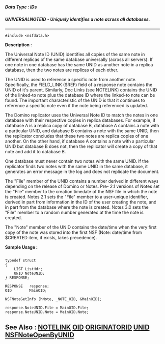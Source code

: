 ##### Data Type : IDs
##### UNIVERSALNOTEID - Uniquely identifies a note across all databases.
---
```
#include <nsfdata.h>
```
**Description :**

The Universal Note ID (UNID) identifies all copies of the same note in 
different replicas of the same database universally (across all servers).  If 
one note in one database has the same UNID as another note in a replica 
database, then the two notes are replicas of each other.

The UNID is used to reference a specific note from another note. Specifically, 
the FIELD_LINK ($REF) field of a response note contains the UNID of it's 
parent.  Similarly, Doc Links (see NOTELINK) contains the UNID of the linked-to 
note plus the database ID where the linked-to note can be found. The important 
characteristic of the UNID is that it continues to reference a specific note 
even if the note being referenced is updated.

The Domino replicator uses the Universal Note ID to match the notes in one 
database with their respective copies in replica databases. For example, if 
database A is a replica copy of database B, database A contains a note with a 
particular UNID, and database B contains a note with the same UNID, then the 
replicator concludes that these two notes are replica copies of one another. On 
the other hand, if database A contains a note with a particular UNID but 
database B does not, then the replicator will create a copy of that note and 
add it to database B.  

One database must never contain two notes with the same UNID. If the replicator 
finds two notes with the same UNID in the same database, it generates an error 
message in the log and does not replicate the document.

The "File" member of the UNID contains a number derived in different ways 
depending on the release of Domino or Notes.  Pre- 2.1 versions of Notes set 
the "File" member to the creation timedate of the NSF file in which the note is 
created. Notes 2.1 sets the "File" member to a user-unique identifier, derived 
in part from information in the ID of the user creating the note, and in part 
from the database where the note is created.  Notes 3.0 sets the "File" member 
to a random number generated at the time the note is created.

The "Note" member of the UNID contains the date/time when the very first copy 
of the note was stored into the first NSF (Note: date/time from $CREATED item, 
if exists, takes precedence).

**Sample Usage :**
```

typedef struct 
{
    LIST ListHdr;
    UNID NoteUNID;
} RESPONSE;

RESPONSE   response;
OID        MainOID;

NSFNoteGetInfo (hNote, _NOTE_OID, &MainOID);

response.NoteUNID.File = MainOID.File;
response.NoteUNID.Note = MainOID.Note;

```
**See Also :**
[NOTELINK](/reference/Data/NOTELINK)
[OID](/reference/Data/OID)
[ORIGINATORID](/reference/Data/ORIGINATORID)
[UNID](/reference/Data/UNID)
[NSFNoteOpenByUNID](/reference/Func/NSFNoteOpenByUNID)
---
